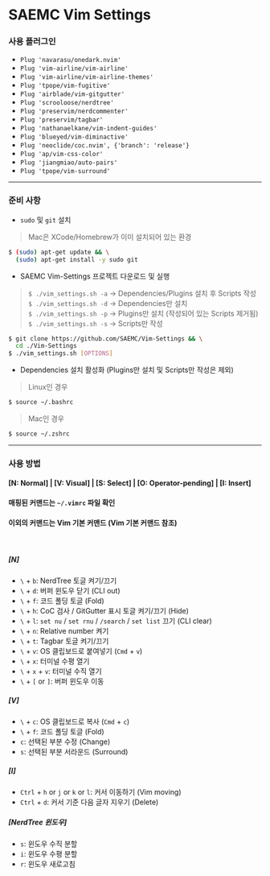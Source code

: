 # SAEMC Vim Settings

### 사용 플러그인

- `Plug 'navarasu/onedark.nvim'`  
- `Plug 'vim-airline/vim-airline'`  
- `Plug 'vim-airline/vim-airline-themes'`  
- `Plug 'tpope/vim-fugitive'`  
- `Plug 'airblade/vim-gitgutter'`  
- `Plug 'scrooloose/nerdtree'`  
- `Plug 'preservim/nerdcommenter'`  
- `Plug 'preservim/tagbar'`  
- `Plug 'nathanaelkane/vim-indent-guides'`  
- `Plug 'blueyed/vim-diminactive'`  
- `Plug 'neoclide/coc.nvim', {'branch': 'release'}`
- `Plug 'ap/vim-css-color'`  
- `Plug 'jiangmiao/auto-pairs'`  
- `Plug 'tpope/vim-surround'`  

---

### 준비 사항

- `sudo` 및 `git` 설치  
> Mac은 XCode/Homebrew가 이미 설치되어 있는 환경  
```bash
$ (sudo) apt-get update && \
  (sudo) apt-get install -y sudo git
```

- SAEMC Vim-Settings 프로젝트 다운로드 및 실행  
> `$ ./vim_settings.sh -a` -> Dependencies/Plugins 설치 후 Scripts 작성  
> `$ ./vim_settings.sh -d` -> Dependencies만 설치  
> `$ ./vim_settings.sh -p` -> Plugins만 설치 (작성되어 있는 Scripts 제거됨)  
> `$ ./vim_settings.sh -s` -> Scripts만 작성  
```bash
$ git clone https://github.com/SAEMC/Vim-Settings && \
  cd ./Vim-Settings
$ ./vim_settings.sh [OPTIONS]
```

- Dependencies 설치 활성화 (Plugins만 설치 및 Scripts만 작성은 제외)  
> Linux인 경우  
```bash
$ source ~/.bashrc
```
> Mac인 경우  
```bash
$ source ~/.zshrc
```

---

### 사용 방법

#### [N: Normal] | [V: Visual] | [S: Select] | [O: Operator-pending] | [I: Insert]
#### 매핑된 커맨드는 `~/.vimrc` 파일 확인
#### 이외의 커맨드는 Vim 기본 커맨드 (Vim 기본 커맨드 참조)

<br>

##### [N]

- `\` + `b`: NerdTree 토글 켜기/끄기  
- `\` + `d`: 버퍼 윈도우 닫기 (CLI out)  
- `\` + `f`: 코드 폴딩 토글 (Fold)  
- `\` + `h`: CoC 검사 / GitGutter 표시 토글 켜기/끄기 (Hide)  
- `\` + `l`: `set nu` / `set rnu` / `/search` / `set list` 끄기 (CLI clear)  
- `\` + `n`: Relative number 켜기  
- `\` + `t`: Tagbar 토글 켜기/끄기  
- `\` + `v`: OS 클립보드로 붙여넣기 (`Cmd` + `v`)  
- `\` + `x`: 터미널 수평 열기  
- `\` + `x` + `v`: 터미널 수직 열기  
- `\` + `[` or `]`: 버퍼 윈도우 이동  

##### [V]

- `\` + `c`: OS 클립보드로 복사 (`Cmd` + `c`)  
- `\` + `f`: 코드 폴딩 토글 (Fold)  
- `c`: 선택된 부분 수정 (Change)  
- `s`: 선택된 부분 서라운드 (Surround)  

##### [I]

- `Ctrl` + `h` or `j` or `k` or `l`: 커서 이동하기 (Vim moving)  
- `Ctrl` + `d`: 커서 기준 다음 글자 지우기 (Delete)  

##### [NerdTree 윈도우]

- `s`: 윈도우 수직 분할  
- `i`: 윈도우 수평 분할  
- `r`: 윈도우 새로고침  

<br/>
